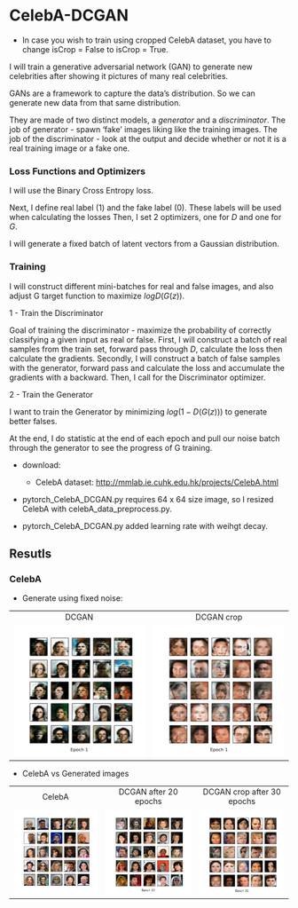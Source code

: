 <!-- #region -->
# CelebA-DCGAN


* In case you wish  to train using cropped CelebA dataset, you have to change isCrop = False to isCrop = True.

I will train a generative adversarial network (GAN) to generate new
celebrities after showing it pictures of many real celebrities.

GANs are a framework to capture the data’s distribution. So we can generate new data from that same distribution. 

They are made of two distinct models, a *generator* and a
*discriminator*.  The job of generator - spawn ‘fake’ images liking like the training images. The job of the discriminator - look
at the output and decide whether or not it is a real training image or a
fake one. 




### Loss Functions and Optimizers

I will use the Binary Cross Entropy loss.

Next, I  define real label (1) and the fake label (0). These
labels will be used when calculating the losses
Then, I set 2 optimizers, one for $D$ and
one for $G$.

I will generate a fixed batch
of latent vectors from a Gaussian distribution.



### Training

I will construct different mini-batches for real and false
images, and also adjust G target function to maximize
$logD(G(z))$.

 1 - Train the Discriminator 

Goal of training the discriminator - maximize the
probability of correctly classifying a given input as real or false. 
First, I
will construct a batch of real samples from the train set, forward
pass through $D$, calculate the loss then
calculate the gradients. Secondly, I will construct
a batch of false samples with the generator, forward pass and calculate the loss
and accumulate the gradients with a backward. Then, I call for the Discriminator optimizer.

 2 - Train the Generator 

I want to train the Generator by
minimizing $log(1-D(G(z)))$ to generate better falses.

At the end, I do statistic at the end of each
epoch and pull our noise batch through the generator to see the progress of G training.


* download:

  - CelebA dataset: http://mmlab.ie.cuhk.edu.hk/projects/CelebA.html

* pytorch_CelebA_DCGAN.py requires 64 x 64 size image, so I resized CelebA with celebA_data_preprocess.py.
* pytorch_CelebA_DCGAN.py added learning rate with weihgt decay.


<!-- #endregion -->

## Resutls

### CelebA
* Generate using fixed noise:

<table align='center'>
<tr align='center'>
<td> DCGAN </td>
<td> DCGAN crop </td>
</tr>
<tr>
<td><img src = 'CelebA_DCGAN_results/generation_animation.gif'>
<td><img src = 'CelebA_DCGAN_crop_results/generation_animation.gif'>
</tr>
</table>

* CelebA vs Generated images

<table align='center'>
<tr align='center'>
<td> CelebA </td>
<td> DCGAN after 20 epochs </td>
<td> DCGAN crop after 30 epochs </td>
</tr>
<tr>
<td><img src = 'CelebA_DCGAN_results/raw_CelebA.png'>
<td><img src = 'CelebA_DCGAN_results/CelebA_DCGAN_20.png'>
<td><img src = 'CelebA_DCGAN_crop_results/CelebA_DCGAN_crop_30.png'>
</tr>
</table>





```python

```
